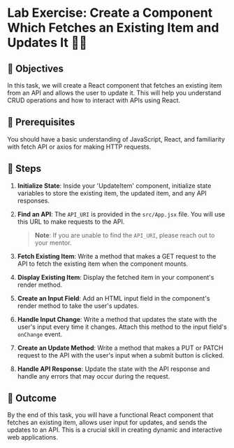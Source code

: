 # Lab Exercise: Create a Component Which Fetches an Existing Item and Updates It 📝🔄

## 🎯 Objectives

In this task, we will create a React component that fetches an existing item from an API and allows the user to update it. This will help you understand CRUD operations and how to interact with APIs using React.

## 🧐 Prerequisites

You should have a basic understanding of JavaScript, React, and familiarity with fetch API or axios for making HTTP requests.

## 🚀 Steps

1. **Initialize State**: Inside your 'UpdateItem' component, initialize state variables to store the existing item, the updated item, and any API responses.

2. **Find an API**: The `API_URI` is provided in the `src/App.jsx` file. You will use this URL to make requests to the API. 
   > **Note**: If you are unable to find the `API_URI`, please reach out to your mentor.

3. **Fetch Existing Item**: Write a method that makes a GET request to the API to fetch the existing item when the component mounts.

4. **Display Existing Item**: Display the fetched item in your component's render method.

5. **Create an Input Field**: Add an HTML input field in the component's render method to take the user's updates.

6. **Handle Input Change**: Write a method that updates the state with the user's input every time it changes. Attach this method to the input field's `onChange` event.

7. **Create an Update Method**: Write a method that makes a PUT or PATCH request to the API with the user's input when a submit button is clicked.

8. **Handle API Response**: Update the state with the API response and handle any errors that may occur during the request.

## 🏁 Outcome

By the end of this task, you will have a functional React component that fetches an existing item, allows user input for updates, and sends the updates to an API. This is a crucial skill in creating dynamic and interactive web applications.
